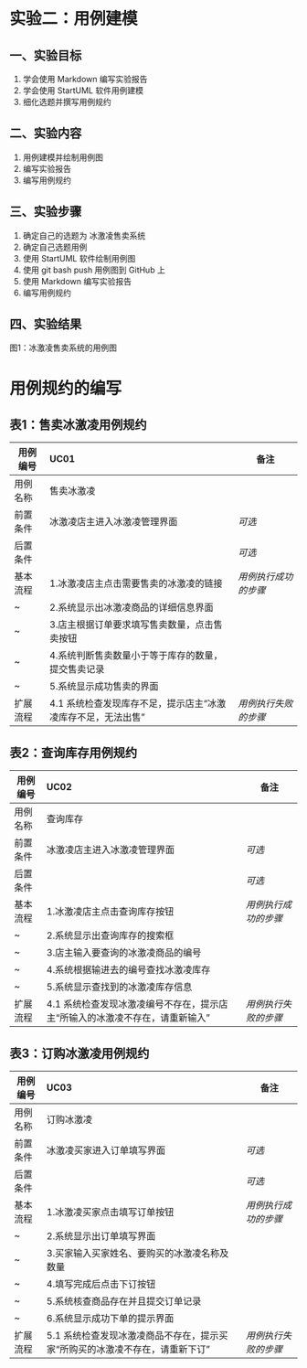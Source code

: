 # 实验二：用例建模

## 一、实验目标

1. 学会使用 Markdown 编写实验报告
2. 学会使用 StartUML 软件用例建模
3. 细化选题并撰写用例规约

## 二、实验内容

1. 用例建模并绘制用例图
2. 编写实验报告
3. 编写用例规约

## 三、实验步骤

1. 确定自己的选题为 冰激凌售卖系统
2. 确定自己选题用例
3. 使用 StartUML 软件绘制用例图
4. 使用 git bash push 用例图到 GitHub 上
5. 使用 Markdown 编写实验报告
6. 编写用例规约

## 四、实验结果
  
  
图1：冰激凌售卖系统的用例图

# 用例规约的编写

## 表1：售卖冰激凌用例规约  

用例编号  | UC01 | 备注  
-|:-|-  
用例名称  | 售卖冰激凌 |   
前置条件  | 冰激凌店主进入冰激凌管理界面 | *可选*   
后置条件  |      | *可选*   
基本流程  | 1.冰激凌店主点击需要售卖的冰激凌的链接 |*用例执行成功的步骤*    
~| 2.系统显示出冰激凌商品的详细信息界面 |   
~| 3.店主根据订单要求填写售卖数量，点击售卖按钮 |   
~| 4.系统判断售卖数量小于等于库存的数量，提交售卖记录 |   
~| 5.系统显示成功售卖的界面 |  
扩展流程  | 4.1 系统检查发现库存不足，提示店主“冰激凌库存不足，无法出售” |*用例执行失败的步骤*  

## 表2：查询库存用例规约  

用例编号  | UC02 | 备注  
-|:-|-  
用例名称  | 查询库存 |   
前置条件  | 冰激凌店主进入冰激凌管理界面 | *可选*   
后置条件  |      | *可选*   
基本流程  | 1.冰激凌店主点击查询库存按钮 |*用例执行成功的步骤*    
~| 2.系统显示出查询库存的搜索框 |   
~| 3.店主输入要查询的冰激凌商品的编号 |   
~| 4.系统根据输进去的编号查找冰激凌库存 |   
~| 5.系统显示查找到的冰激凌库存信息 |  
扩展流程  | 4.1 系统检查发现冰激凌编号不存在，提示店主“所输入的冰激凌不存在，请重新输入” |*用例执行失败的步骤* 

## 表3：订购冰激凌用例规约  

用例编号  | UC03 | 备注  
-|:-|-  
用例名称  | 订购冰激凌 |   
前置条件  | 冰激凌买家进入订单填写界面 | *可选*   
后置条件  |      | *可选*   
基本流程  | 1.冰激凌买家点击填写订单按钮 |*用例执行成功的步骤*    
~| 2.系统显示出订单填写界面 |   
~| 3.买家输入买家姓名、要购买的冰激凌名称及数量 |   
~| 4.填写完成后点击下订按钮 |   
~| 5.系统核查商品存在并且提交订单记录 |  
~| 6.系统显示成功下单的提示界面 |  
扩展流程  | 5.1 系统检查发现冰激凌商品不存在，提示买家“所购买的冰激凌不存在，请重新下订” |*用例执行失败的步骤* 
